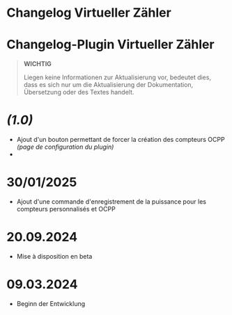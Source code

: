 # Changelog Virtueller Zähler

# Changelog-Plugin Virtueller Zähler

>**WICHTIG**
>
>Liegen keine Informationen zur Aktualisierung vor, bedeutet dies, dass es sich nur um die Aktualisierung der Dokumentation, Übersetzung oder des Textes handelt.

#  ***(1.0)***

- Ajout d'un bouton permettant de forcer la création des compteurs OCPP *(page de configuration du plugin)*
- 

# 30/01/2025

- Ajout d'une commande d'enregistrement de la puissance pour les compteurs personnalisés et OCPP

# 20.09.2024

- Mise à disposition en beta

# 09.03.2024

- Beginn der Entwicklung
